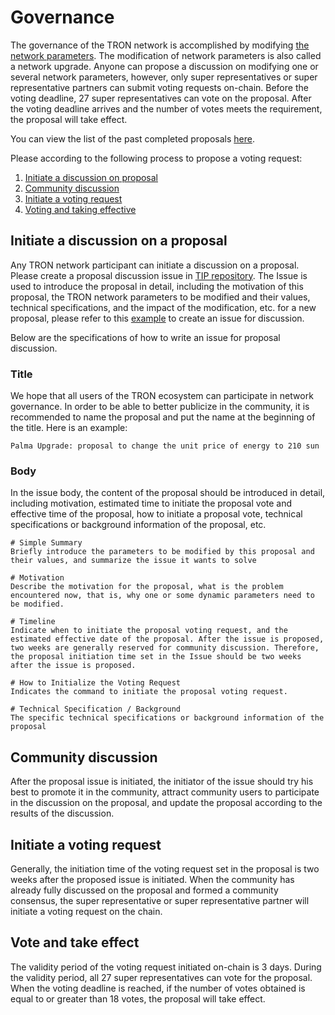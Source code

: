 # Governance

The governance of the TRON network is accomplished by modifying [the network parameters](https://tronscan.org/#/sr/committee). The modification of network parameters is also called a network upgrade. Anyone can propose a discussion on modifying one or several network parameters, however, only super representatives or super representative partners can submit voting requests on-chain. Before the voting deadline, 27 super representatives can vote on the proposal. After the voting deadline arrives and the number of votes meets the requirement, the proposal will take effect.

You can view the list of the past completed proposals [here](https://github.com/tronprotocol/tips/tree/master/proposal).

Please according to the following process to propose a voting request:

1. [Initiate a discussion on proposal](#initiate-a-discussion-on-a-proposal)
2. [Community discussion](#community-discussion)
3. [Initiate a voting request](#initiate-a-voting-request)
4. [Voting and taking effective](#vote-and-take-effect)

## Initiate a discussion on a proposal
Any TRON network participant can initiate a discussion on a proposal. Please create a proposal discussion issue in [TIP repository](https://github.com/tronprotocol/tips/issues). The Issue is used to introduce the proposal in detail, including the motivation of this proposal, the TRON network parameters to be modified and their values, technical specifications, and the impact of the modification, etc. for a new proposal, please refer to this [example](https://github.com/tronprotocol/tips/issues/232) to create an issue for discussion.

Below are the specifications of how to write an issue for proposal discussion.

### Title
We hope that all users of the TRON ecosystem can participate in network governance. In order to be able to better publicize in the community, it is recommended to name the proposal and put the name at the beginning of the title. Here is an example:

```
Palma Upgrade: proposal to change the unit price of energy to 210 sun
```

### Body
In the issue body, the content of the proposal should be introduced in detail, including motivation, estimated time to initiate the proposal vote and effective time of the proposal, how to initiate a proposal vote, technical specifications or background information of the proposal, etc.

```
# Simple Summary
Briefly introduce the parameters to be modified by this proposal and their values, and summarize the issue it wants to solve

# Motivation
Describe the motivation for the proposal, what is the problem encountered now, that is, why one or some dynamic parameters need to be modified.

# Timeline
Indicate when to initiate the proposal voting request, and the estimated effective date of the proposal. After the issue is proposed, two weeks are generally reserved for community discussion. Therefore, the proposal initiation time set in the Issue should be two weeks after the issue is proposed.

# How to Initialize the Voting Request
Indicates the command to initiate the proposal voting request.

# Technical Specification / Background
The specific technical specifications or background information of the proposal
```

## Community discussion
After the proposal issue is initiated, the initiator of the issue should try his best to promote it in the community, attract community users to participate in the discussion on the proposal, and update the proposal according to the results of the discussion.

## Initiate a voting request
Generally, the initiation time of the voting request set in the proposal is two weeks after the proposed issue is initiated. When the community has already fully discussed on the proposal and formed a community consensus, the super representative or super representative partner will initiate a voting request on the chain.

## Vote and take effect
The validity period of the voting request initiated on-chain is 3 days. During the validity period, all 27 super representatives can vote for the proposal. When the voting deadline is reached, if the number of votes obtained is equal to or greater than 18 votes, the proposal will take effect.

